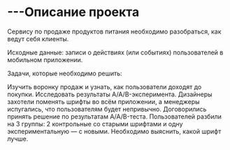 # ---Описание проекта
Сервису по продаже продуктов питания необходимо разобраться, как ведут себя клиенты.

Исходные данные: записи о действиях (или событиях) пользователей в мобильном приложении.

Задачи, которые необходимо решить:

Изучить воронку продаж и узнать, как пользователи доходят до покупки.
Исследовать результаты A/A/B-эксперимента. Дизайнеры захотели поменять шрифты во всём приложении, а менеджеры испугались, что пользователям будет непривычно. Договорились принять решение по результатам A/A/B-теста. Пользователей разбили на 3 группы: 2 контрольные со старыми шрифтами и одну экспериментальную — с новыми. Необходимо выяснить, какой шрифт лучше.
